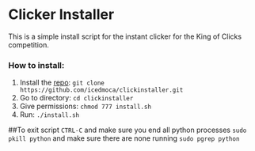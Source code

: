 # Clicker Installer

This is a simple install script for the instant clicker for the King of Clicks competition.

### How to install:

1. Install the [repo](https://github.com/icedmoca/clickinstaller.git): `git clone https://github.com/icedmoca/clickinstaller.git`
2. Go to directory: `cd clickinstaller`
3. Give permissions: `chmod 777 install.sh`
4. Run: `./install.sh`

##To exit script
`CTRL-C` and make sure you end all python processes `sudo pkill python` and make sure there are none running `sudo pgrep python`
